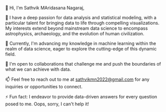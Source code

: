 👋 Hi, I'm Sathvik MAridasana Nagaraj,

👀 I have a deep passion for data analysis and statistical modeling, with a particular talent for bringing data to life through compelling visualizations. My interests extend beyond mainstream data science to encompass astrophysics, archaeology, and the evolution of human civilization.

🌱 Currently, I'm advancing my knowledge in machine learning within the realm of data science, eager to explore the cutting-edge of this dynamic field.

💞️ I'm open to collaborations that challenge me and push the boundaries of what we can achieve with data.

📫 Feel free to reach out to me at sathvikmn2022@gmail.com for any inquiries or opportunities to connect.

⚡ Fun fact: I endeavor to provide data-driven answers for every question posed to me. Oops, sorry, I can't help it!

<!---
sathvik-mn/sathvik-mn is a ✨ special ✨ repository because its `README.md` (this file) appears on your GitHub profile.
You can click the Preview link to take a look at your changes.
--->
